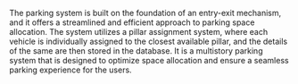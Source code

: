 The parking system is built on the foundation of an entry-exit mechanism, and it offers a streamlined and efficient approach to parking space allocation. The system utilizes a pillar assignment system, where each vehicle is individually assigned to the closest available pillar, and the details of the same are then stored in the database. It is a multistory parking system that is designed to optimize space allocation and ensure a seamless parking experience for the users.
